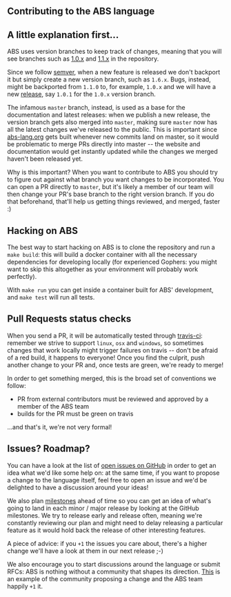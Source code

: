 ## Contributing to the ABS language

## A little explanation first...

ABS uses version branches to keep track of changes, meaning
that you will see branches such as [1.0.x](https://github.com/abs-lang/abs/tree/1.0.x) and [1.1.x](https://github.com/abs-lang/abs/tree/1.1.x) in the
repository.

Since we follow [semver](https://semver.org/),
when a new feature is released we don't backport it but simply
create a new version branch, such as `1.6.x`. Bugs, instead,
might be backported from `1.1.0` to, for example, `1.0.x` and we
will have a new [release](https://github.com/abs-lang/abs/releases),
say `1.0.1` for the `1.0.x` version branch.

The infamous `master` branch, instead, is used as a base for
the documentation and latest releases: when we publish a new release,
the version branch gets also merged into `master`, making sure
`master` now has all the latest changes we've released to the
public. This is important since [abs-lang.org](https://www.abs-lang.org/)
gets built whenever new commits land on master, so it would
be problematic to merge PRs directly into master -- the website
and documentation would get instantly updated while the changes 
we merged haven't been released yet.

Why is this important? When you want to contribute to ABS you
should try to figure out against what branch you want changes
to be incorporated. You can open a PR directly to `master`, but
it's likely a member of our team will then change your PR's
base branch to the right version branch. If you do that beforehand,
that'll help us getting things reviewed, and merged, faster :)

## Hacking on ABS

The best way to start hacking on ABS is to clone the repository
and run a `make build`: this will build a docker container with all
the necessary dependencies for developing locally (for experienced
Gophers: you might want to skip this altogether as your environment
will probably work perfectly).

With `make run` you can get inside a container built for ABS'
development, and `make test` will run all tests.

## Pull Requests status checks

When you send a PR, it will be automatically tested through
[travis-ci](https://travis-ci.com/abs-lang/abs): remember
we strive to support `linux`, `osx` and `windows`, so sometimes
changes that work locally might trigger failures on travis --
don't be afraid of a red build, it happens to everyone! Once
you find the culprit, push another change to your PR and, once
tests are green, we're ready to merge!

In order to get something merged, this is the broad set
of conventions we follow:

* PR from external contributors must be reviewed and approved by a member of the ABS team
* builds for the PR must be green on travis

...and that's it, we're not very formal!

## Issues? Roadmap?

You can have a look at the list of [open issues on GitHub](https://github.com/abs-lang/abs/issues)
in order to get an idea what we'd like some help on: at the same
time, if you want to propose a change to the language itself, feel
free to open an issue and we'd be delighted to have a discussion
around your ideas!

We also plan [milestones](https://github.com/abs-lang/abs/milestones)
ahead of time so you can get an idea of what's going to land in each
minor / major release by looking at the GitHub milestones. We try
to release early and release often, meaning we're constantly reviewing
our plan and might need to delay releasing a particular feature as
it would hold back the release of other interesting features.

A piece of advice: if you `+1` the issues you care about, there's a
higher change we'll have a look at them in our next release ;-)

We also encourage you to start discussions around the language
or submit RFCs: ABS is nothing without a community that shapes
its direction. [This](https://github.com/abs-lang/abs/issues/124)
is an example of the community proposing a change and the ABS
team happily `+1` it.
